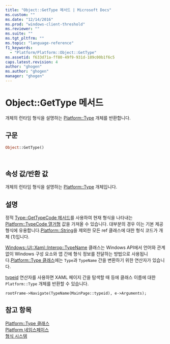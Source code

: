 ```yaml
---
title: "Object::GetType 메서드 | Microsoft Docs"
ms.custom: ""
ms.date: "12/14/2016"
ms.prod: "windows-client-threshold"
ms.reviewer: ""
ms.suite: ""
ms.tgt_pltfrm: ""
ms.topic: "language-reference"
f1_keywords: 
  - "Platform/Platform::Object::GetType"
ms.assetid: f633d71a-ff80-49f9-931d-189c00b1f6c5
caps.latest.revision: 4
author: "ghogen"
ms.author: "ghogen"
manager: "ghogen"
---
```

# Object::GetType 메서드
개체의 런타임 형식을 설명하는 [Platform::Type](../cppcx/platform-type-class.md) 개체를 반환합니다.  
  
## 구문  
  
```vb  
Object::GetType()  
```  
  
```csharp  
  
```  
  
## 속성 값\/반환 값  
 개체의 런타임 형식을 설명하는 [Platform::Type](../cppcx/platform-type-class.md) 개체입니다.  
  
## 설명  
 정적 [Type::GetTypeCode 메서드](../cppcx/type-gettypecode-method.md)를 사용하여 현재 형식을 나타내는 [Platform::TypeCode 열거형](../cppcx/platform-typecode-enumeration.md) 값을 가져올 수 있습니다. 대부분의 경우 이는 기본 제공 형식에 유용합니다.[Platform::String](../cppcx/platform-string-class.md)을 제외한 모든 ref 클래스에 대한 형식 코드가 개체 \(1\)입니다.  
  
 [Windows::UI::Xaml::Interop::TypeName](http://msdn.microsoft.com/library/windows/apps/windows.ui.xaml.interop.typename.aspx) 클래스는 Windows API에서 언어와 관계없이 Windows 구성 요소와 앱 간에 형식 정보를 전달하는 방법으로 사용됩니다.[Platform::Type 클래스](../cppcx/platform-type-class.md)에는 `Type`과 `TypeName` 간을 변환하기 위한 연산자가 있습니다.  
  
 [typeid](../Topic/typeid%20%20\(C++%20Component%20Extensions\).md) 연산자를 사용하면 XAML 페이지 간을 탐색할 때 등에 클래스 이름에 대한 `Platform::Type` 개체를 반환할 수 있습니다.  
  
```  
rootFrame->Navigate(TypeName(MainPage::typeid), e->Arguments);  
```  
  
## 참고 항목  
 [Platform::Type 클래스](../cppcx/platform-type-class.md)   
 [Platform 네임스페이스](../cppcx/platform-namespace-c-cx.md)   
 [형식 시스템](../cppcx/type-system-c-cx.md)